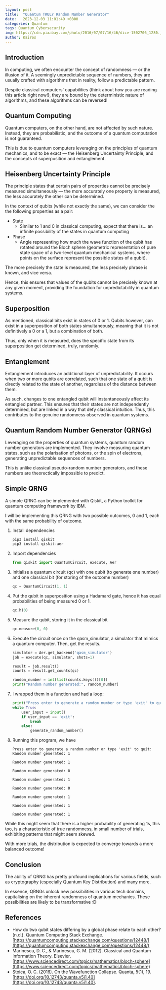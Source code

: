 ```yaml
---
layout: post
title:  "Quantum TRULY Random Number Generator"
date:   2023-12-03 11:01:49 +0800
categories: Quantum
tags: Quantum Cybersecurity
img: https://cdn.pixabay.com/photo/2016/07/07/16/46/dice-1502706_1280.jpg
author: Kairos
---
```


## Introduction
In computing, we often encounter the concept of randomness — or the illusion of it. A seemingly unpredictable sequence of numbers, they are usually crafted with algorithms that in reality, follow a predictable pattern. 

Despite classical computers' capabilities (think about how you are reading this article right now!), they are bound by the deterministic nature of algorithms, and these algorithms can be reversed! 

## Quantum Computing
Quantum computers, on the other hand, are not affected by such nature. Instead, they are probabilistic, and the outcome of a quantum computation is not guaranteed.

This is due to quantum computers leveraging on the principles of quantum mechanics, and to be exact — the Heisenberg Uncertainty Principle, and the concepts of superposition and entanglement.

## Heisenberg Uncertainty Principle
The principle states that certain pairs of properties cannot be precisely measured simultaneously — the more accurately one property is measured, the less accurately the other can be determined.

In the context of qubits (while not exactly the same), we can consider the the following properties as a pair:
- State
    - Similar to 1 and 0 in classical computing, expect that there is... an infinite possibility of the states in quantum computing
- Phase
    - Angle representing how much the wave function of the qubit has rotated around the Bloch sphere (geometric representation of pure state  space of a two-level quantum mechanical systems, where points on the surface represent the possible states of a qubit).

The more precisely the state is measured, the less precisely phrase is known, and vice versa. 

Hence, this ensures that values of the qubits cannot be precisely known at any given moment, providing the foundation for unpredictability in quantum systems.

## Superposition
As mentioned, classical bits exist in states of 0 or 1. Qubits however, can exist in a superposition of both states simultaneously, meaning that it is not definitively a 0 or a 1, but a combination of both.

Thus, only when it is measured, does the specific state  from its superposition get determined, truly, randomly.

## Entanglement
Entanglement introduces an additional layer of unpredictability. It occurs when two or more qubits are correlated, such that one state of a qubit is directly related to the state of another, regardless of the distance between them.

As such, changes to one entangled qubit will instantaneously affect its entangled partner. This ensures that their states are not independently determined, but are linked in a way that defy classical intuition. Thus, this contributes to the genuine randomness observed in quantum systems.

## Quantum Random Number Generator (QRNGs)
Leveraging on the properties of quantum systems, quantum random number generators are implemented. They involve measuring quantum states, such as the polarisation of photons, or the spin of electrons, generating unpredictable sequences of numbers. 

This is unlike classical pseudo-random number generators, and these numbers are theorectically impossible to predict.

## Simple QRNG
A simple QRNG can be implemented with Qiskit, a Python toolkit for quantum computing framework by IBM. 

I will be implementing this QRNG with two possible outcomes, 0 and 1, each with the same probability of outcome.

1. Install dependencies
    ```bash
    pip3 install qiskit
    pip3 install qiskit-aer
    ```

2. Import dependencies
    ```py
    from qiskit import QuantumCircuit, execute, Aer
    ```

3. Initialise a quantum circuit (qc) with one qubit (to generate one number) and one classical bit (for storing of the outcome number)
    ```py
    qc = QuantumCircuit(1, 1)
    ```

4. Put the qubit in superposition using a Hadamard gate, hence it has equal probabilities of being measured  0 or 1.
    ```py
    qc.h(0)
    ```

5. Measure the qubit, storing it in the classical bit 
    ```py
    qc.measure(0, 0)
    ```

6. Execute the circuit once on the qasm_simulator, a simulator that mimics a quantum computer. Then, get the results. 
    ```py
    simulator = Aer.get_backend('qasm_simulator')
    job = execute(qc, simulator, shots=1)

    result = job.result()
    counts = result.get_counts(qc)

    random_number = int(list(counts.keys())[0])
    print("Random number generated:", random_number)    
    ```

7. I wrapped them in a function and had a loop:

    ```py
    print("Press enter to generate a random number or type 'exit' to quit: ")
    while True:
        user_input = input()
        if user_input == 'exit':
            break
        else:
            generate_random_number()
    ```

8. Running this program, we have 
    ```
    Press enter to generate a random number or type 'exit' to quit: 
    Random number generated: 1

    Random number generated: 1

    Random number generated: 0

    Random number generated: 1

    Random number generated: 0

    Random number generated: 1

    Random number generated: 1

    Random number generated: 1
    ```

While this might seem that there is a higher probability of generating 1s, this too, is a characteristic of true randomness, in small number of trials, exhibiting patterns that might seem skewed.

With more trials, the distribution is expected to converge towards a more balanced outcome!

## Conclusion
The ability of QRNG has pretty profound implications for various fields, such as cryptography (especially Quantum Key Distribution) and many more. 

In essence, QRNGs unlock new possibilities in various tech domains, capitalising on the inherent randomness of quantum mechanics. These possibilities are likely to be transformative :D


## References
- How do two qubit states differing by a global phase relate to each other? (n.d.). Quantum Computing Stack Exchange. [https://quantumcomputing.stackexchange.com/questions/12448/](https://quantumcomputing.stackexchange.com/questions/12448/)
- Marinescu, D. C., & Marinescu, G. M. (2012). Classical and Quantum Information Theory. Elsevier. [https://www.sciencedirect.com/topics/mathematics/bloch-sphere](https://www.sciencedirect.com/topics/mathematics/bloch-sphere)
- Stoica, O. C. (2016). On the Wavefunction Collapse. Quanta, 5(1), 19. [https://doi.org/10.12743/quanta.v5i1.40](https://doi.org/10.12743/quanta.v5i1.40).